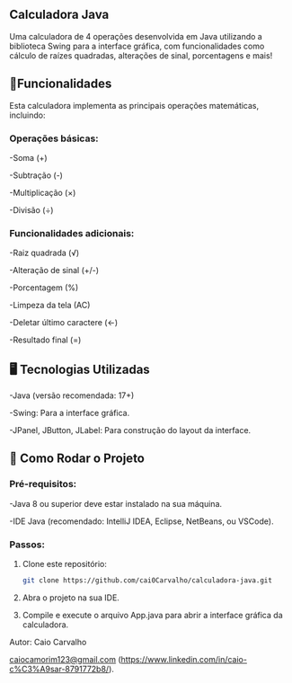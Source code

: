 ## Calculadora Java
Uma calculadora de 4 operações desenvolvida em Java utilizando a biblioteca Swing para a interface gráfica, com funcionalidades como cálculo de raízes quadradas, alterações de sinal, porcentagens e mais!

## 🚀Funcionalidades
Esta calculadora implementa as principais operações matemáticas, incluindo:

### Operações básicas:
-Soma (+)

-Subtração (-)

-Multiplicação (×)

-Divisão (÷)

### Funcionalidades adicionais:
-Raiz quadrada (√)

-Alteração de sinal (+/-)

-Porcentagem (%)

-Limpeza da tela (AC)

-Deletar último caractere (←)

-Resultado final (=)

## 🖥️ Tecnologias Utilizadas
-Java (versão recomendada: 17+)

-Swing: Para a interface gráfica.

-JPanel, JButton, JLabel: Para construção do layout da interface.

## 🔧 Como Rodar o Projeto
### Pré-requisitos:

-Java 8 ou superior deve estar instalado na sua máquina.

-IDE Java (recomendado: IntelliJ IDEA, Eclipse, NetBeans, ou VSCode).

### Passos:
1. Clone este repositório:
    ``` bash
    git clone https://github.com/cai0Carvalho/calculadora-java.git
    ```

2. Abra o projeto na sua IDE.

3. Compile e execute o arquivo App.java para abrir a interface gráfica da calculadora.

Autor: Caio Carvalho

caiocamorim123@gmail.com (https://www.linkedin.com/in/caio-c%C3%A9sar-8791772b8/).